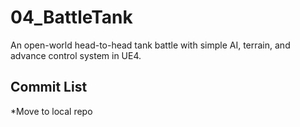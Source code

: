 # 04_BattleTank
An open-world head-to-head tank battle with simple AI, terrain, and advance control system in UE4.

## Commit List
*Move to local repo
